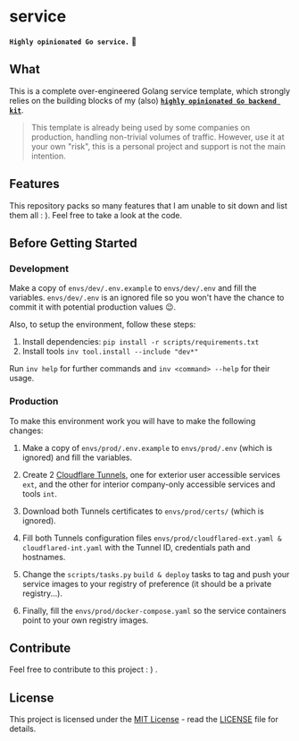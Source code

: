 # service

**`Highly opinionated Go service.`** 🐻

## What

This is a complete over-engineered Golang service template, which strongly relies on the building blocks of my (also) [**`highly opinionated Go backend kit`**](https://github.com/neoxelox/kit).

> This template is already being used by some companies on production, handling non-trivial volumes of traffic. However, use it at your own "risk", this is a personal project and support is not the main intention.

## Features

This repository packs so many features that I am unable to sit down and list them all : ). Feel free to take a look at the code.

## Before Getting Started

### Development

Make a copy of `envs/dev/.env.example` to `envs/dev/.env` and fill the variables. `envs/dev/.env` is an ignored file so you won't have the chance to commit it with potential production values 😉.

Also, to setup the environment, follow these steps:

1. Install dependencies: `pip install -r scripts/requirements.txt`
2. Install tools `inv tool.install --include "dev*"`

Run `inv help` for further commands and `inv <command> --help` for their usage.

### Production

To make this environment work you will have to make the following changes:

1. Make a copy of `envs/prod/.env.example` to `envs/prod/.env` (which is ignored) and fill the variables.

2. Create 2 [Cloudflare Tunnels](https://developers.cloudflare.com/cloudflare-one/connections/connect-networks/), one for exterior user accessible services `ext`, and the other for interior company-only accessible services and tools `int`.

3. Download both Tunnels certificates to `envs/prod/certs/` (which is ignored).

4. Fill both Tunnels configuration files `envs/prod/cloudflared-ext.yaml & cloudflared-int.yaml` with the Tunnel ID, credentials path and hostnames.

5. Change the `scripts/tasks.py` `build & deploy` tasks to tag and push your service images to your registry of preference (it should be a private registry...).

6) Finally, fill the `envs/prod/docker-compose.yaml` so the service containers point to your own registry images.

## Contribute

Feel free to contribute to this project : ) .

## License

This project is licensed under the [MIT License](https://opensource.org/licenses/MIT) - read the [LICENSE](LICENSE) file for details.
